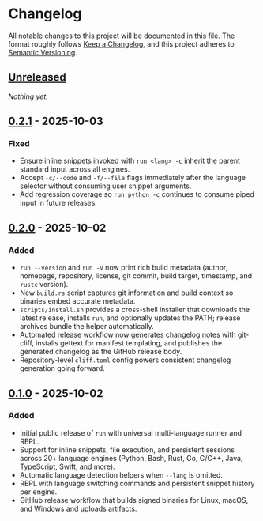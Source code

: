 # Changelog

All notable changes to this project will be documented in this file. The format roughly follows [Keep a Changelog](https://keepachangelog.com/en/1.1.0/), and this project adheres to [Semantic Versioning](https://semver.org/spec/v2.0.0.html).

## [Unreleased]

_Nothing yet._

## [0.2.1] - 2025-10-03

### Fixed

- Ensure inline snippets invoked with `run <lang> -c` inherit the parent standard input across all engines.
- Accept `-c/--code` and `-f/--file` flags immediately after the language selector without consuming user snippet arguments.
- Add regression coverage so `run python -c` continues to consume piped input in future releases.

## [0.2.0] - 2025-10-02

### Added

- `run --version` and `run -V` now print rich build metadata (author, homepage, repository, license, git commit, build target, timestamp, and `rustc` version).
- New `build.rs` script captures git information and build context so binaries embed accurate metadata.
- `scripts/install.sh` provides a cross-shell installer that downloads the latest release, installs `run`, and optionally updates the PATH; release archives bundle the helper automatically.
- Automated release workflow now generates changelog notes with git-cliff, installs gettext for manifest templating, and publishes the generated changelog as the GitHub release body.
- Repository-level `cliff.toml` config powers consistent changelog generation going forward.

## [0.1.0] - 2025-10-02

### Added

- Initial public release of `run` with universal multi-language runner and REPL.
- Support for inline snippets, file execution, and persistent sessions across 20+ language engines (Python, Bash, Rust, Go, C/C++, Java, TypeScript, Swift, and more).
- Automatic language detection helpers when `--lang` is omitted.
- REPL with language switching commands and persistent snippet history per engine.
- GitHub release workflow that builds signed binaries for Linux, macOS, and Windows and uploads artifacts.

[Unreleased]: https://github.com/Esubaalew/run/compare/v0.2.1...HEAD
[0.2.1]: https://github.com/Esubaalew/run/releases/tag/v0.2.1
[0.2.0]: https://github.com/Esubaalew/run/releases/tag/v0.2.0
[0.1.0]: https://github.com/Esubaalew/run/releases/tag/v0.1.0
